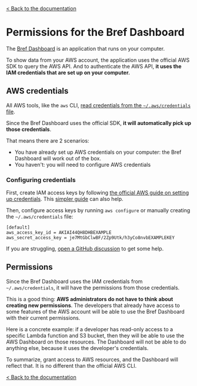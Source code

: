 [< Back to the documentation](https://github.com/brefphp/dashboard)

# Permissions for the Bref Dashboard

The [Bref Dashboard](https://dashboard.bref.sh/) is an application that runs on your computer.

To show data from your AWS account, the application uses the official AWS SDK to query the AWS API. And to authenticate the AWS API, **it uses the IAM credentials that are set up on your computer.**

## AWS credentials

All AWS tools, like the `aws` CLI, [read credentials from the `~/.aws/credentials` file](https://docs.aws.amazon.com/cli/latest/userguide/cli-configure-files.html).

Since the Bref Dashboard uses the official SDK, **it will automatically pick up those credentials**.

That means there are 2 scenarios:

- You have already set up AWS credentials on your computer: the Bref Dashboard will work out of the box.
- You haven't: you will need to configure AWS credentials

### Configuring credentials

First, create IAM access keys by following [the official AWS guide on setting up credentials](https://docs.aws.amazon.com/cli/latest/userguide/cli-configure-quickstart.html#cli-configure-quickstart-config). This [simpler guide](https://bref.sh/docs/installation/aws-keys.html) can also help.

Then, configure access keys by running `aws configure` or manually creating the `~/.aws/credentials` file:

```
[default]
aws_access_key_id = AKIAI44QH8DHBEXAMPLE
aws_secret_access_key = je7MtGbClwBF/2Zp9Utk/h3yCo8nvbEXAMPLEKEY
```

If you are struggling, [open a GitHub discussion](https://github.com/brefphp/dashboard/discussions) to get some help.

## Permissions

Since the Bref Dashboard uses the IAM credentials from `~/.aws/credentials`, it will have the permissions from those credentials.

This is a good thing: **AWS administrators do not have to think about creating new permissions**. The developers that already have access to some features of the AWS account will be able to use the Bref Dashboard with their current permissions.

Here is a concrete example: if a developer has read-only access to a specific Lambda function and S3 bucket, then they will be able to use the AWS Dashboard on those resources. The Dashboard will not be able to do anything else, because it uses the developer's credentials.

To summarize, grant access to AWS resources, and the Dashboard will reflect that. It is no different than the official AWS CLI.

[< Back to the documentation](https://github.com/brefphp/dashboard)
